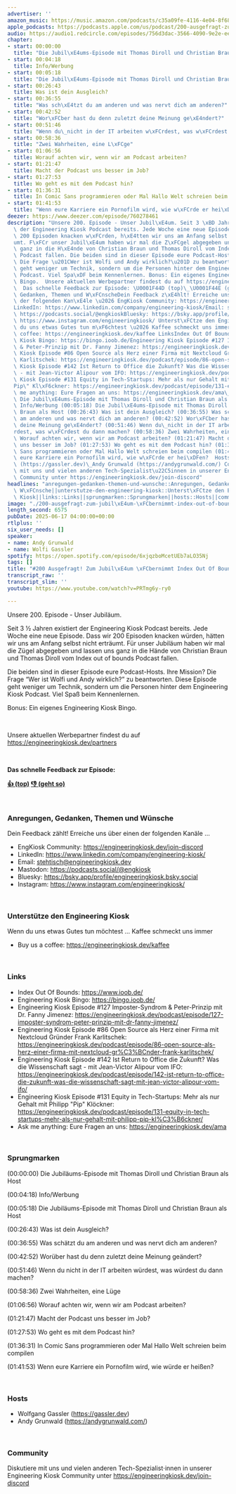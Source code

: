 ```yaml
---
advertiser: ''
amazon_music: https://music.amazon.com/podcasts/c35a09fe-4116-4e04-8f68-77d61b112e46/episodes/f5f04911-069f-418d-b8bb-715ca159c4c2/engineering-kiosk-200-ausgefragt-zum-jubil%C3%A4um-%C3%BCbernimmt-index-out-of-bounds-die-kontrolle
apple_podcasts: https://podcasts.apple.com/us/podcast/200-ausgefragt-zum-jubil%C3%A4um-%C3%BCbernimmt-index-out-of/id1603082924?i=1000713189825&uo=4
audio: https://audio1.redcircle.com/episodes/756d3dac-3566-4090-9e2e-eef48845a7eb/stream.mp3
chapter:
- start: 00:00:00
  title: "Die Jubil\xE4ums-Episode mit Thomas Diroll und Christian Braun als Host"
- start: 00:04:18
  title: Info/Werbung
- start: 00:05:18
  title: "Die Jubil\xE4ums-Episode mit Thomas Diroll und Christian Braun als Host"
- start: 00:26:43
  title: Was ist dein Ausgleich?
- start: 00:36:55
  title: "Was sch\xE4tzt du am anderen und was nervt dich am anderen?"
- start: 00:42:52
  title: "Wor\xFCber hast du denn zuletzt deine Meinung ge\xE4ndert?"
- start: 00:51:46
  title: "Wenn du\_nicht in der IT arbeiten w\xFCrdest, was w\xFCrdest du dann machen?"
- start: 00:58:36
  title: "Zwei Wahrheiten, eine L\xFCge"
- start: 01:06:56
  title: Worauf achten wir, wenn wir am Podcast arbeiten?
- start: 01:21:47
  title: Macht der Podcast uns besser im Job?
- start: 01:27:53
  title: Wo geht es mit dem Podcast hin?
- start: 01:36:31
  title: In Comic Sans programmieren oder Mal Hallo Welt schreien beim compilen
- start: 01:41:53
  title: "Wenn eure Karriere ein Pornofilm wird, wie w\xFCrde er hei\xDFen?"
deezer: https://www.deezer.com/episode/760278461
description: "Unsere 200. Episode - Unser Jubil\xE4um. Seit 3 \xBD Jahren existiert\
  \ der Engineering Kiosk Podcast bereits. Jede Woche eine neue Episode. Dass wir\
  \ 200 Episoden knacken w\xFCrden, h\xE4tten wir uns am Anfang selbst nicht ertr\xE4\
  umt. F\xFCr unser Jubil\xE4um haben wir mal die Z\xFCgel abgegeben und lassen uns\
  \ ganz in die H\xE4nde von Christian Braun und Thomas Diroll vom Index out of bounds\
  \ Podcast fallen. Die beiden sind in dieser Episode eure Podcast-Hosts. Ihre Mission?\
  \ Die Frage \u201CWer ist Wolfi und Andy wirklich?\u201D zu beantworten. Diese Episode\
  \ geht weniger um Technik, sondern um die Personen hinter dem Engineering Kiosk\
  \ Podcast. Viel Spa\xDF beim Kennenlernen. Bonus: Ein eigenes Engineering Kiosk\
  \ Bingo.  Unsere aktuellen Werbepartner findest du auf https://engineeringkiosk.dev/partners\
  \  Das schnelle Feedback zur Episode: \U0001F44D (top)\_\U0001F44E (geht so)  Anregungen,\
  \ Gedanken, Themen und W\xFCnscheDein Feedback z\xE4hlt! Erreiche uns \xFCber einen\
  \ der folgenden Kan\xE4le \u2026 EngKiosk Community: https://engineeringkiosk.dev/join-discord\_\
  LinkedIn: https://www.linkedin.com/company/engineering-kiosk/Email: stehtisch@engineeringkiosk.devMastodon:\
  \ https://podcasts.social/@engkioskBluesky: https://bsky.app/profile/engineeringkiosk.bsky.socialInstagram:\
  \ https://www.instagram.com/engineeringkiosk/ Unterst\xFCtze den Engineering KioskWenn\
  \ du uns etwas Gutes tun m\xF6chtest \u2026 Kaffee schmeckt uns immer\_ Buy us a\
  \ coffee: https://engineeringkiosk.dev/kaffee LinksIndex Out Of Bounds: https://www.ioob.de/Engineering\
  \ Kiosk Bingo: https://bingo.ioob.de/Engineering Kiosk Episode #127 Imposter-Syndrom\
  \ & Peter-Prinzip mit Dr. Fanny Jimenez: https://engineeringkiosk.dev/podcast/episode/127-imposter-syndrom-peter-prinzip-mit-dr-fanny-jimenez/Engineering\
  \ Kiosk Episode #86 Open Source als Herz einer Firma mit Nextcloud Gr\xFCnder Frank\
  \ Karlitschek: https://engineeringkiosk.dev/podcast/episode/86-open-source-als-herz-einer-firma-mit-nextcloud-gr%C3%BCnder-frank-karlitschek/Engineering\
  \ Kiosk Episode #142 Ist Return to Office die Zukunft? Was die Wissenschaft sagt\
  \ - mit Jean-Victor Alipour vom IFO: https://engineeringkiosk.dev/podcast/episode/142-ist-return-to-office-die-zukunft-was-die-wissenschaft-sagt-mit-jean-victor-alipour-vom-ifo/Engineering\
  \ Kiosk Episode #131 Equity in Tech-Startups: Mehr als nur Gehalt mit Philipp \"\
  Pip\" Kl\xF6ckner: https://engineeringkiosk.dev/podcast/episode/131-equity-in-tech-startups-mehr-als-nur-gehalt-mit-philipp-pip-kl%C3%B6ckner/Ask\
  \ me anything: Eure Fragen an uns: https://engineeringkiosk.dev/ama\_ Sprungmarken(00:00:00)\
  \ Die Jubil\xE4ums-Episode mit Thomas Diroll und Christian Braun als Host (00:04:18)\
  \ Info/Werbung (00:05:18) Die Jubil\xE4ums-Episode mit Thomas Diroll und Christian\
  \ Braun als Host (00:26:43) Was ist dein Ausgleich? (00:36:55) Was sch\xE4tzt du\
  \ am anderen und was nervt dich am anderen? (00:42:52) Wor\xFCber hast du denn zuletzt\
  \ deine Meinung ge\xE4ndert? (00:51:46) Wenn du\_nicht in der IT arbeiten w\xFC\
  rdest, was w\xFCrdest du dann machen? (00:58:36) Zwei Wahrheiten, eine L\xFCge (01:06:56)\
  \ Worauf achten wir, wenn wir am Podcast arbeiten? (01:21:47) Macht der Podcast\
  \ uns besser im Job? (01:27:53) Wo geht es mit dem Podcast hin? (01:36:31) In Comic\
  \ Sans programmieren oder Mal Hallo Welt schreien beim compilen (01:41:53) Wenn\
  \ eure Karriere ein Pornofilm wird, wie w\xFCrde er hei\xDFen?  HostsWolfgang Gassler\
  \ (https://gassler.dev)\_Andy Grunwald (https://andygrunwald.com/) CommunityDiskutiere\
  \ mit uns und vielen anderen Tech-Spezialist\u22C5innen in unserer Engineering Kiosk\
  \ Community unter https://engineeringkiosk.dev/join-discord"
headlines: "anregungen-gedanken-themen-und-wunsche::Anregungen, Gedanken, Themen und\
  \ W\xFCnsche||unterstutze-den-engineering-kiosk::Unterst\xFCtze den Engineering\
  \ Kiosk||links::Links||sprungmarken::Sprungmarken||hosts::Hosts||community::Community"
image: "./200-ausgefragt-zum-jubil\xE4um-\xFCbernimmt-index-out-of-bounds-die-kontrolle.jpg"
length_second: 6575
pubDate: 2025-06-17 04:00:00+00:00
rtlplus: ''
six_user_needs: []
speaker:
- name: Andy Grunwald
- name: Wolfi Gassler
spotify: https://open.spotify.com/episode/6xjqzboMcetUEb7aLO35Nj
tags: []
title: "#200 Ausgefragt! Zum Jubil\xE4um \xFCbernimmt Index Out Of Bounds die Kontrolle..."
transcript_raw: ''
transcript_slim: ''
youtube: https://www.youtube.com/watch?v=PRTmg6y-ry0

---
```

<p>Unsere 200. Episode - Unser Jubiläum.</p><p>Seit 3 ½ Jahren existiert der Engineering Kiosk Podcast bereits. Jede Woche eine neue Episode. Dass wir 200 Episoden knacken würden, hätten wir uns am Anfang selbst nicht erträumt. Für unser Jubiläum haben wir mal die Zügel abgegeben und lassen uns ganz in die Hände von Christian Braun und Thomas Diroll vom Index out of bounds Podcast fallen.</p><p>Die beiden sind in dieser Episode eure Podcast-Hosts. Ihre Mission? Die Frage “Wer ist Wolfi und Andy wirklich?” zu beantworten. Diese Episode geht weniger um Technik, sondern um die Personen hinter dem Engineering Kiosk Podcast. Viel Spaß beim Kennenlernen.</p><p>Bonus: Ein eigenes Engineering Kiosk Bingo.</p><p><br></p><p>Unsere aktuellen Werbepartner findest du auf <a href="https://engineeringkiosk.dev/partners">https://engineeringkiosk.dev/partners</a></p><p><br></p><p><strong>Das schnelle Feedback zur Episode:</strong></p><p><a href="https://api.openpodcast.dev/feedback/200/upvote" rel="nofollow"><strong>👍 (top)</strong></a><strong> </strong><a href="https://api.openpodcast.dev/feedback/200/downvote" rel="nofollow"><strong>👎 (geht so)</strong></a></p><p><br></p><h3 id="anregungen-gedanken-themen-und-wunsche">Anregungen, Gedanken, Themen und Wünsche</h3><p>Dein Feedback zählt! Erreiche uns über einen der folgenden Kanäle …</p><ul><li>EngKiosk Community: <a href="https://engineeringkiosk.dev/join-discord">https://engineeringkiosk.dev/join-discord</a> </li><li>LinkedIn: <a href="https://www.linkedin.com/company/engineering-kiosk/" rel="nofollow">https://www.linkedin.com/company/engineering-kiosk/</a></li><li>Email: <a href="mailto:stehtisch@engineeringkiosk.dev" rel="nofollow">stehtisch@engineeringkiosk.dev</a></li><li>Mastodon: <a href="https://podcasts.social/@engkiosk" rel="nofollow">https://podcasts.social/@engkiosk</a></li><li>Bluesky: <a href="https://bsky.app/profile/engineeringkiosk.bsky.social" rel="nofollow">https://bsky.app/profile/engineeringkiosk.bsky.social</a></li><li>Instagram: <a href="https://www.instagram.com/engineeringkiosk/" rel="nofollow">https://www.instagram.com/engineeringkiosk/</a></li></ul><p><br></p><h3 id="unterstutze-den-engineering-kiosk">Unterstütze den Engineering Kiosk</h3><p>Wenn du uns etwas Gutes tun möchtest … Kaffee schmeckt uns immer </p><ul><li>Buy us a coffee: <a href="https://engineeringkiosk.dev/kaffee">https://engineeringkiosk.dev/kaffee</a></li></ul><p><br></p><h3 id="links">Links</h3><ul><li>Index Out Of Bounds: <a href="https://www.ioob.de/" rel="nofollow">https://www.ioob.de/</a></li><li>Engineering Kiosk Bingo: <a href="https://bingo.ioob.de/" rel="nofollow">https://bingo.ioob.de/</a></li><li>Engineering Kiosk Episode #127 Imposter-Syndrom &amp; Peter-Prinzip mit Dr. Fanny Jimenez: <a href="https://engineeringkiosk.dev/podcast/episode/127-imposter-syndrom-peter-prinzip-mit-dr-fanny-jimenez/">https://engineeringkiosk.dev/podcast/episode/127-imposter-syndrom-peter-prinzip-mit-dr-fanny-jimenez/</a></li><li>Engineering Kiosk Episode #86 Open Source als Herz einer Firma mit Nextcloud Gründer Frank Karlitschek: <a href="https://engineeringkiosk.dev/podcast/episode/86-open-source-als-herz-einer-firma-mit-nextcloud-gr%C3%BCnder-frank-karlitschek/">https://engineeringkiosk.dev/podcast/episode/86-open-source-als-herz-einer-firma-mit-nextcloud-gr%C3%BCnder-frank-karlitschek/</a></li><li>Engineering Kiosk Episode #142 Ist Return to Office die Zukunft? Was die Wissenschaft sagt - mit Jean-Victor Alipour vom IFO: <a href="https://engineeringkiosk.dev/podcast/episode/142-ist-return-to-office-die-zukunft-was-die-wissenschaft-sagt-mit-jean-victor-alipour-vom-ifo/">https://engineeringkiosk.dev/podcast/episode/142-ist-return-to-office-die-zukunft-was-die-wissenschaft-sagt-mit-jean-victor-alipour-vom-ifo/</a></li><li>Engineering Kiosk Episode #131 Equity in Tech-Startups: Mehr als nur Gehalt mit Philipp &#34;Pip&#34; Klöckner: <a href="https://engineeringkiosk.dev/podcast/episode/131-equity-in-tech-startups-mehr-als-nur-gehalt-mit-philipp-pip-kl%C3%B6ckner/">https://engineeringkiosk.dev/podcast/episode/131-equity-in-tech-startups-mehr-als-nur-gehalt-mit-philipp-pip-kl%C3%B6ckner/</a></li><li>Ask me anything: Eure Fragen an uns: <a href="https://engineeringkiosk.dev/ama">https://engineeringkiosk.dev/ama</a> </li></ul><p><br></p><h3 id="sprungmarken">Sprungmarken</h3><p>(00:00:00) Die Jubiläums-Episode mit Thomas Diroll und Christian Braun als Host</p><p>(00:04:18) Info/Werbung</p><p>(00:05:18) Die Jubiläums-Episode mit Thomas Diroll und Christian Braun als Host</p><p>(00:26:43) Was ist dein Ausgleich?</p><p>(00:36:55) Was schätzt du am anderen und was nervt dich am anderen?</p><p>(00:42:52) Worüber hast du denn zuletzt deine Meinung geändert?</p><p>(00:51:46) Wenn du nicht in der IT arbeiten würdest, was würdest du dann machen?</p><p>(00:58:36) Zwei Wahrheiten, eine Lüge</p><p>(01:06:56) Worauf achten wir, wenn wir am Podcast arbeiten?</p><p>(01:21:47) Macht der Podcast uns besser im Job?</p><p>(01:27:53) Wo geht es mit dem Podcast hin?</p><p>(01:36:31) In Comic Sans programmieren oder Mal Hallo Welt schreien beim compilen</p><p>(01:41:53) Wenn eure Karriere ein Pornofilm wird, wie würde er heißen?</p><p><br></p><h3 id="hosts">Hosts</h3><ul><li>Wolfgang Gassler (<a href="https://gassler.dev" rel="nofollow">https://gassler.dev</a>) </li><li>Andy Grunwald (<a href="https://andygrunwald.com/" rel="nofollow">https://andygrunwald.com/</a>)</li></ul><p><br></p><h3 id="community">Community</h3><p>Diskutiere mit uns und vielen anderen Tech-Spezialist⋅innen in unserer Engineering Kiosk Community unter <a href="https://engineeringkiosk.dev/join-discord">https://engineeringkiosk.dev/join-discord</a> </p>